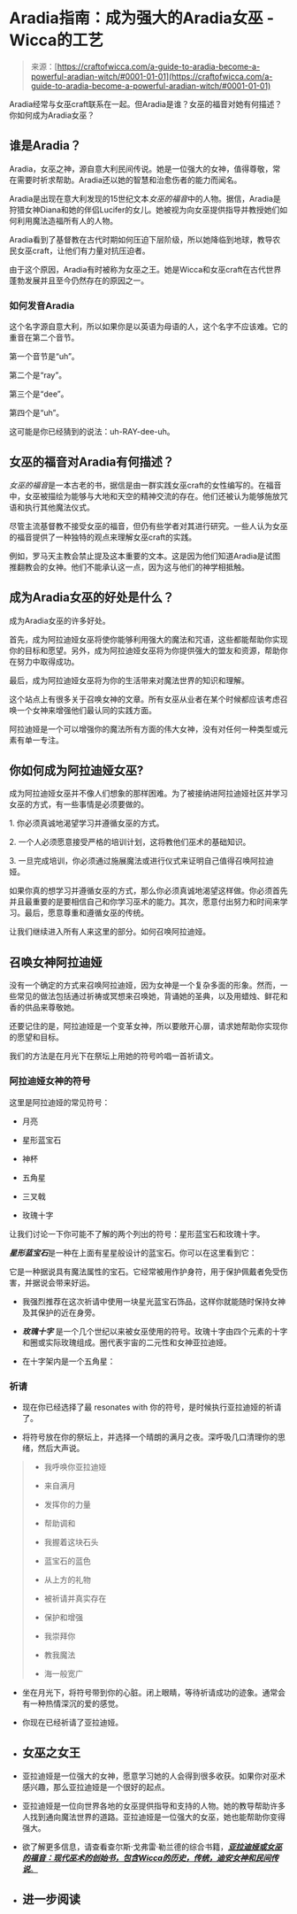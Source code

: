 <!--yml

类别：未分类

日期：2024-06-12 18:09:57

-->

# Aradia指南：成为强大的Aradia女巫 - Wicca的工艺

> 来源：[https://craftofwicca.com/a-guide-to-aradia-become-a-powerful-aradian-witch/#0001-01-01](https://craftofwicca.com/a-guide-to-aradia-become-a-powerful-aradian-witch/#0001-01-01)

Aradia经常与女巫craft联系在一起。但Aradia是谁？女巫的福音对她有何描述？你如何成为Aradia女巫？

## 谁是Aradia？

Aradia，女巫之神，源自意大利民间传说。她是一位强大的女神，值得尊敬，常在需要时祈求帮助。Aradia还以她的智慧和治愈伤者的能力而闻名。

Aradia是出现在意大利发现的15世纪文本*女巫的福音*中的人物。据信，Aradia是狩猎女神Diana和她的伴侣Lucifer的女儿。她被视为向女巫提供指导并教授她们如何利用魔法造福所有人的人物。

Aradia看到了基督教在古代时期如何压迫下层阶级，所以她降临到地球，教导农民女巫craft，让他们有力量对抗压迫者。

由于这个原因，Aradia有时被称为女巫之王。她是Wicca和女巫craft在古代世界蓬勃发展并且至今仍然存在的原因之一。

### 如何发音Aradia

这个名字源自意大利，所以如果你是以英语为母语的人，这个名字不应该难。它的重音在第二个音节。

第一个音节是“uh”。

第二个是“ray”。

第三个是“dee”。

第四个是“uh”。

这可能是你已经猜到的说法：uh-RAY-dee-uh。

## 女巫的福音对Aradia有何描述？

*女巫的福音*是一本古老的书，据信是由一群实践女巫craft的女性编写的。在福音中，女巫被描绘为能够与大地和天空的精神交流的存在。他们还被认为能够施放咒语和执行其他魔法仪式。

尽管主流基督教不接受女巫的福音，但仍有些学者对其进行研究。一些人认为女巫的福音提供了一种独特的观点来理解女巫craft的实践。

例如，罗马天主教会禁止提及这本重要的文本。这是因为他们知道Aradia是试图推翻教会的女神。他们不能承认这一点，因为这与他们的神学相抵触。

## 成为Aradia女巫的好处是什么？

成为Aradia女巫的许多好处。

首先，成为阿拉迪娅女巫将使你能够利用强大的魔法和咒语，这些都能帮助你实现你的目标和愿望。另外，成为阿拉迪娅女巫将为你提供强大的盟友和资源，帮助你在努力中取得成功。

最后，成为阿拉迪娅女巫将为你的生活带来对魔法世界的知识和理解。

这个站点上有很多关于召唤女神的文章。所有女巫从业者在某个时候都应该考虑召唤一个女神来增强他们最认同的实践方面。

阿拉迪娅是一个可以增强你的魔法所有方面的伟大女神，没有对任何一种类型或元素有单一专注。

## 你如何成为阿拉迪娅女巫?

成为阿拉迪娅女巫并不像人们想象的那样困难。为了被接纳进阿拉迪娅社区并学习女巫的方式，有一些事情是必须要做的。

1\. 你必须真诚地渴望学习并遵循女巫的方式。

2\. 一个人必须愿意接受严格的培训计划，这将教他们巫术的基础知识。

3\. 一旦完成培训，你必须通过施展魔法或进行仪式来证明自己值得召唤阿拉迪娅。

如果你真的想学习并遵循女巫的方式，那么你必须真诚地渴望这样做。你必须首先并且最重要的是要相信自己和你学习巫术的能力。其次，愿意付出努力和时间来学习。最后，愿意尊重和遵循女巫的传统。

让我们继续进入所有人来这里的部分。如何召唤阿拉迪娅。

## 召唤女神阿拉迪娅

没有一个确定的方式来召唤阿拉迪娅，因为女神是一个复杂多面的形象。然而，一些常见的做法包括通过祈祷或冥想来召唤她，背诵她的圣典，以及用蜡烛、鲜花和香的供品来尊敬她。

还要记住的是，阿拉迪娅是一个变革女神，所以要敞开心扉，请求她帮助你实现你的愿望和目标。

我们的方法是在月光下在祭坛上用她的符号吟唱一首祈请文。

### 阿拉迪娅女神的符号

这里是阿拉迪娅的常见符号：

+   月亮

+   星形蓝宝石

+   神杯

+   五角星

+   三叉戟

+   玫瑰十字

让我们讨论一下你可能不了解的两个列出的符号：星形蓝宝石和玫瑰十字。

***星形蓝宝石***是一种在上面有星星般设计的蓝宝石。你可以在这里看到它：

它是一种据说具有魔法属性的宝石。它经常被用作护身符，用于保护佩戴者免受伤害，并据说会带来好运。

-   我强烈推荐在这次祈请中使用一块星光蓝宝石饰品，这样你就能随时保持女神及其保护的近在身旁。

-   ***玫瑰十字*** 是一个几个世纪以来被女巫使用的符号。玫瑰十字由四个元素的十字和圈或实际玫瑰组成。圈代表宇宙的二元性和女神亚拉迪娅。

-   在十字架内是一个五角星：

### 祈请

-   现在你已经选择了最 resonates with 你的符号，是时候执行亚拉迪娅的祈请了。

-   将符号放在你的祭坛上，并选择一个晴朗的满月之夜。深呼吸几口清理你的思绪，然后大声说。

> -   我呼唤你亚拉迪娅
> 
> -   来自满月
> 
> -   发挥你的力量
> 
> -   帮助调和
> 
> -   我握着这块石头
> 
> -   蓝宝石的蓝色
> 
> -   从上方的礼物
> 
> -   被祈请并真实存在
> 
> -   保护和增强
> 
> -   我崇拜你
> 
> -   教我魔法
> 
> -   海一般宽广

-   坐在月光下，将符号带到你的心脏。闭上眼睛，等待祈请成功的迹象。通常会有一种热情深沉的爱的感觉。

-   你现在已经祈请了亚拉迪娅。

-   ## 女巫之女王

-   亚拉迪娅是一位强大的女神，愿意学习她的人会得到很多收获。如果你对巫术感兴趣，那么亚拉迪娅是一个很好的起点。

-   亚拉迪娅是一位向世界各地的女巫提供指导和支持的人物。她的教导帮助许多人找到通向魔法世界的道路。亚拉迪娅是一位强大的女巫，她也能帮助你变得强大。

-   欲了解更多信息，请查看查尔斯·戈弗雷·勒兰德的综合书籍，[***亚拉迪娅或女巫的福音：现代巫术的创始书，包含Wicca的历史，传统，迪安女神和民间传说***。](https://amzn.to/3gHyHIx)

-   ## 进一步阅读

